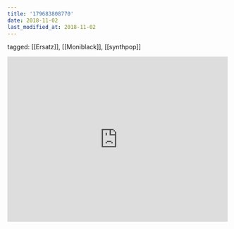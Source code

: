 ```yaml
---
title: '179683808770'
date: 2018-11-02
last_modified_at: 2018-11-02
---
```

tagged: [[Ersatz]], [[Moniblack]], [[synthpop]]
<iframe allow="accelerometer; autoplay; clipboard-write; encrypted-media; gyroscope; picture-in-picture" allowfullscreen="" frameborder="0" height="375" id="youtube_iframe" src="https://www.youtube.com/embed/yjBIk-JW8NY?feature=oembed&amp;enablejsapi=1&amp;origin=https://safe.txmblr.com&amp;wmode=opaque" width="500"></iframe>